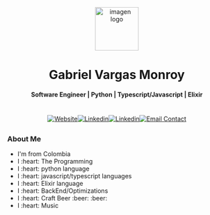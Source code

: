 <link
  rel="stylesheet"
  href="https://cdn.jsdelivr.net/gh/lipis/flag-icons@6.6.6/css/flag-icons.min.css"
/>
<div id="header" align="center">
    <a>
        <img alt="imagen logo" src="https://vmgabriel.com/images/avatar.png" width="100">
    </a>
    <h1>
    Gabriel Vargas Monroy
    </h1>
    <h4>
        Software Engineer | Python | Typescript/Javascript | Elixir
    </h4>
    <h1></h1>
</div>


<div id="socials" style="display:flex; justify-content: center;margin-bottom: 2em;" align="center">
    <a href="https://vmgabriel.com">
        <img alt="Website" src="https://img.shields.io/badge/website-000000?style=for-the-badge&logo=About.me&logoColor=white" title="Website Contact"/>
    </a>
    <a href="https://twitter.com/vmgabu">
        <img alt="Linkedin" src="https://img.shields.io/badge/Twitter-1DA1F2?style=for-the-badge&logo=twitter&logoColor=white" title="Twitter Contact"/>
    </a>
    <a href="https://www.linkedin.com/in/vmgabriel/">
        <img alt="Linkedin" src="https://img.shields.io/badge/LinkedIn-0077B5?style=for-the-badge&amp;logo=linkedin&amp;logoColor=white" title="Linkedin Contact"/>
    </a>
    <a href="https://vmgabriel.com/send-mail/">
        <img alt="Email Contact" src="https://img.shields.io/badge/Gmail-D14836?style=for-the-badge&logo=gmail&logoColor=white" title="Email Contact"/>
    </a>
</div>

<div id="about">
    <h3>About Me</h3>
    <ul>
        <li>
            I'm from Colombia <span class="fi fi-co">
        </li>
        <li>
            I :heart: The Programming
        </li>
        <li>
            I :heart: python language
        </li>
        <li>
            I :heart: javascript/typescript languages
        </li>
        <li>
            I :heart: Elixir language
        </li>
        <li>
            I :heart: BackEnd/Optimizations
        </li>
        <li>
            I :heart: Craft Beer :beer: :beer:
        </li>
        <li>
            I :heart: Music
        </li>
    <ul>
</div>
